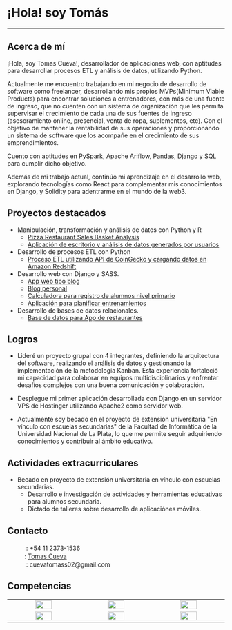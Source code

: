 # ¡Hola! soy Tomás
---
## Acerca de mí
¡Hola, soy Tomas Cueva!, desarrollador de aplicaciones web, con aptitudes para desarrollar procesos ETL y análisis de datos, utilizando Python.

Actualmente me encuentro trabajando en mi negocio de desarrollo de software como freelancer, desarrollando mis propios MVPs(Minimum Viable Products) para encontrar soluciones a entrenadores, con más de una fuente de ingreso, que no cuenten con un sistema de organización que les permita supervisar el crecimiento de cada una de sus fuentes de ingreso (asesoramiento online, presencial, venta de ropa, suplementos, etc). Con el objetivo de mantener la rentabilidad de sus operaciones  y proporcionando un sistema de software que los acompañe en el crecimiento de sus emprendimientos.

Cuento con aptitudes en PySpark, Apache Ariflow, Pandas, Django y SQL para cumplir dicho objetivo.

Además de mi trabajo actual, continúo mi aprendizaje en el desarrollo web, explorando tecnologías como React para complementar mis conocimientos en Django, y Solidity para adentrarme en el mundo de la web3.

## Proyectos destacados
* Manipulación, transformación y análisis de datos con Python y R
  *   [Pizza Restaurant Sales Basket Analysis](https://github.com/CuevaTomasArg/Basket_analysis_R)
  *   [Aplicación de escritorio y análisis de datos generados por usuarios](https://github.com/CuevaTomasArg/UNLPImage)
* Desarrollo de procesos ETL con Python
  * [Proceso ETL utilizando API de CoinGecko y cargando datos en Amazon Redshift](https://github.com/CuevaTomasArg/51940-CuevaTomas)
* Desarrollo web con Django y SASS.
  * [App web tipo blog](https://github.com/CuevaTomasArg/Blog_django)
  * [Blog personal](https://github.com/Tomasteawita/blog)
  * [Calculadora para registro de alumnos nivel primario](https://github.com/CuevaTomasArg/Sea-registers)
  * [Aplicación para planificar entrenamientos](https://github.com/Tomasteawita/training_app)
* Desarrollo de bases de datos relacionales.
  * [Base de datos para App de restaurantes](https://github.com/CuevaTomasArg/43410_TomasCueva)

## Logros
* Lideré un proyecto grupal con 4 integrantes, definiendo la arquitectura del software, realizando el análisis de datos y gestionando la implementación de la metodología Kanban. Esta experiencia fortaleció mi capacidad para colaborar en equipos multidisciplinarios y enfrentar desafíos complejos con una buena comunicación y colaboración.

* Desplegue mi primer aplicación desarrollada con Django en un servidor VPS de Hostinger utilizando Apache2 como servidor web.

* Actualmente soy becado en el proyecto de extensión universitaria "En vínculo con escuelas secundarias" de la Facultad de Informática de la Universidad Nacional de La Plata, lo que me permite seguir adquiriendo conocimientos y contribuir al ámbito educativo.

## Actividades extracurriculares
* Becado en proyecto de extensión universitaria en vínculo con escuelas secundarias.
  * Desarrollo e investigación de actividades y herramientas educativas para alumnos secundaria.
  * Dictado de talleres sobre desarrollo de aplicaciónes móviles.

## Contacto

<ul style="list-style-type: none">
  <li><img src="https://www.vectorlogo.zone/logos/whatsapp/whatsapp-tile.svg" width="16px"> : +54 11 2373-1536</li>
  <li><img src="https://www.vectorlogo.zone/logos/linkedin/linkedin-tile.svg" width="16px">: <a href="https://www.linkedin.com/in/tomasteawita/" width="10%">Tomas Cueva</a>
</li>
  <li><img src="https://www.vectorlogo.zone/logos/gmail/gmail-tile.svg" width="16px"> : cuevatomass02@gmail.com
</li>
</ul>

## Competencias
<table align="center" style="text-align: center;">
  <tbody widht= "10%">
  <tr>
    <td width="5%" align="center" style="vertical-align: middle;"><a href="#" width="10%"><img src="https://www.vectorlogo.zone/logos/python/python-icon.svg" width="50%"></a></td>
    <td width="5%" align="center" style="vertical-align: middle;"><a href="#" width="10%"><img src="https://www.vectorlogo.zone/logos/djangoproject/djangoproject-icon.svg" width="50%"></a></td>
    <td width="5%" align="center" style="vertical-align: middle;"><a href="#" width="10%"><img src="https://www.vectorlogo.zone/logos/apache_spark/apache_spark-ar21.svg" width="50%"></a></td>
  </tr>
  <tr>
    <td width="5%" align="center" style="vertical-align: middle;"><a href="#" width="10%"><img src="https://www.vectorlogo.zone/logos/mysql/mysql-icon.svg" width="50%"></a></td>
    <td width="5%" align="center" style="vertical-align: middle;"><a href="#" width="10%"><img src="https://www.vectorlogo.zone/logos/git-scm/git-scm-icon.svg" width="50%"></a></td>
    <td width="5%" align="center" style="vertical-align: middle;"><a href="#" width="10%"><img src="https://www.vectorlogo.zone/logos/docker/docker-tile.svg" width="50%"></a></td>
  </tr>
  <tbody> 
</table>

